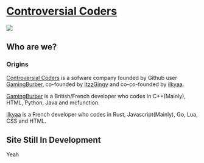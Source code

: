 # [Controversial Coders](https://github.com/ControversialCoders)

![](https://tinyurl.com/controversial-coders-logo2022)

## Who are we?

### Origins

[Controversial Coders](https://github.com/ControversialCoders) is a sofware company founded by Github user [GamingBurber](https://github.com/GamingBurber), co-founded by [ItzzGingy](https://github.com/ItzzGingy) and co-co-founded by [ilkyaa](https://github.com/ilkyaa).

[GamingBurber](https://github.com/GamingBurber) is a British/French developer who codes in C++(Mainly), HTML, Python, Java and mcfunction.

[ilkyaa](https://github.com/ilkyaa) is a French developer who codes in Rust, Javascript(Mainly), Go, Lua, CSS and HTML.

## Site Still In Development

Yeah
